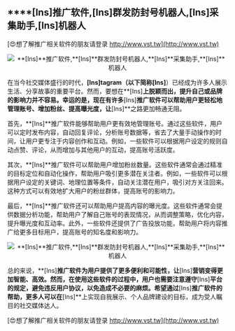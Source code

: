 ## ****[Ins]**推广软件,**[Ins]**群发防封号机器人,**[Ins]**采集助手,**[Ins]**机器人**

[😍想了解推广相关软件的朋友请登录 http://www.vst.tw](http://www.vst.tw)

 <center><img src="https://vst.tw/MP4/tuiguang/png/6.png" alt="**[Ins]**推广软件,**[Ins]**群发防封号机器人,**[Ins]**采集助手,**[Ins]**机器人"></center>

在当今社交媒体盛行的时代，**[Ins]**tagram（以下简称**[Ins]**）已经成为许多人展示生活、分享故事的重要平台。然而，要想在**[Ins]**上脱颖而出，提升自己或品牌的影响力并不容易。幸运的是，现在有许多**[Ins]**推广软件可以帮助用户更轻松地管理账号、增加粉丝、提高曝光度，让**[Ins]**之路更加畅通无阻。

首先，**[Ins]**推广软件能够帮助用户更有效地管理账号。通过这些软件，用户可以定时发布内容，自动回复评论，分析账号数据等，省去了大量手动操作的时间，让用户更专注于内容创作和互动。例如，一些软件可以根据用户设定的规则自动点赞、评论，从而增加与其他用户的互动，提高账号活跃度。

其次，**[Ins]**推广软件可以帮助用户增加粉丝数量。这些软件通常会通过精准的目标定位和自动化操作，帮助用户吸引更多潜在关注者。例如，一些软件可以根据用户设定的关键词、地理位置等条件，自动关注潜在用户，吸引对方关注回来。这种方式可以有效地扩大用户的粉丝群体，提高账号的影响力。

最后，**[Ins]**推广软件还可以帮助用户提高内容的曝光度。这些软件通常会提供数据分析功能，帮助用户了解自己账号的表现情况，从而调整策略，优化内容，提升曝光度和互动率。此外，一些软件还提供了广告投放功能，帮助用户将内容推广给更多目标用户，提高账号的知名度和影响力。

 <center><img src="https://vst.tw/MP4/tuiguang/png/6.png" alt="**[Ins]**推广软件,**[Ins]**群发防封号机器人,**[Ins]**采集助手,**[Ins]**机器人"></center>

总的来说，**[Ins]**推广软件为用户提供了更多便利和可能性，让**[Ins]**营销变得更加智能、高效。然而，在使用这些软件的过程中，用户也需要注意遵守**[Ins]**平台的规定，避免违反用户协议，以免造成不必要的麻烦。希望通过**[Ins]**推广软件的帮助，更多人可以在**[Ins]**上实现自我展示、个人品牌建设的目标，成为受人瞩目的社交媒体达人。

[😍想了解推广相关软件的朋友请登录 http://www.vst.tw](http://www.vst.tw)



